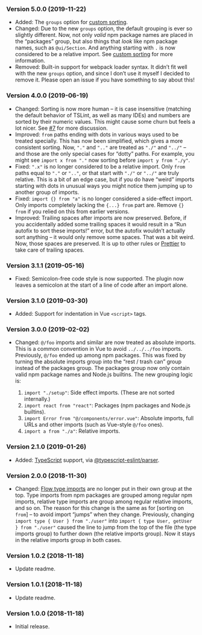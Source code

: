 ### Version 5.0.0 (2019-11-22)

- Added: The `groups` option for [custom sorting].
- Changed: Due to the new `groups` option, the default grouping is ever so
  slightly different. Now, not only _valid_ npm package names are placed in the
  “packages” group, but also things that _look_ like npm package names, such as
  `@ui/Section`. And anything starting with `.` is now considered to be a
  relative import. See [custom sorting] for more information.
- Removed: Built-in support for webpack loader syntax. It didn’t fit well with
  the new `groups` option, and since I don’t use it myself I decided to remove
  it. Please open an issue if you have something to say about this!

### Version 4.0.0 (2019-06-19)

- Changed: Sorting is now more human – it is case insensitive (matching the
  default behavior of TSLint, as well as many IDEs) and numbers are sorted by
  their numeric values. This might cause some churn but feels a lot nicer. See
  [#7] for more discussion.
- Improved: `from` paths ending with dots in various ways used to be treated
  specially. This has now been simplified, which gives a more consistent
  sorting. Now, `"."` and `".."` are treated as `"./"` and `"../"` – and those
  are the only special cases for “dotty” paths. For example, you might see
  `import x from "."` now sorting before `import y from "./y"`.
- Fixed: `".x"` is no longer considered to be a relative import. Only `from`
  paths equal to `"."` or `".."`, or that start with `"./"` or `"../"` are truly
  relative. This is a bit of an edge case, but if you do have “weird” imports
  starting with dots in unusual ways you might notice them jumping up to another
  group of imports.
- Fixed: `import {} from "a"` is no longer considered a side-effect import. Only
  imports completely lacking the `{...} from` part are. Remove `{} from` if you
  relied on this from earlier versions.
- Improved: Trailing spaces after imports are now preserved. Before, if you
  accidentally added some trailing spaces it would result in a “Run autofix to
  sort these imports!” error, but the autofix wouldn’t actually sort anything –
  it would only remove some spaces. That was a bit weird. Now, those spaces are
  preserved. It is up to other rules or [Prettier] to take care of trailing
  spaces.

### Version 3.1.1 (2019-05-16)

- Fixed: Semicolon-free code style is now supported. The plugin now leaves a
  semicolon at the start of a line of code after an import alone.

### Version 3.1.0 (2019-03-30)

- Added: Support for indentation in Vue `<script>` tags.

### Version 3.0.0 (2019-02-02)

- Changed: `@/foo` imports and similar are now treated as absolute imports. This
  is a common convention in Vue to avoid `../../../foo` imports. Previously,
  `@/foo` ended up among npm packages. This was fixed by turning the absolute
  imports group into the “rest / trash can” group instead of the packages group.
  The packages group now only contain valid npm package names and Node.js
  builtins. The new grouping logic is:

  1. `import "./setup"`: Side effect imports. (These are not sorted internally.)
  2. `import react from "react"`: Packages (npm packages and Node.js builtins).
  3. `import Error from "@/components/error.vue"`: Absolute imports, full URLs
     and other imports (such as Vue-style `@/foo` ones).
  4. `import a from "./a"`: Relative imports.

### Version 2.1.0 (2019-01-26)

- Added: [TypeScript] support, via [@typescript-eslint/parser].

### Version 2.0.0 (2018-11-30)

- Changed: [Flow type imports] are no longer put in their own group at the top.
  Type imports from npm packages are grouped among regular npm imports, relative
  type imports are group among regular relative imports, and so on. The reason
  for this change is the same as for [sorting on `from`] – to avoid import
  “jumps” when they change. Previously, changing
  `import type { User } from "./user"` into
  `import { type User, getUser } from "./user"` caused the line to jump from the
  top of the file (the type imports group) to further down (the relative imports
  group). Now it stays in the relative imports group in both cases.

### Version 1.0.2 (2018-11-18)

- Update readme.

### Version 1.0.1 (2018-11-18)

- Update readme.

### Version 1.0.0 (2018-11-18)

- Initial release.

<!-- prettier-ignore-start -->
[@typescript-eslint/parser]: https://github.com/typescript-eslint/typescript-eslint/tree/master/packages/parser
[#7]: https://github.com/lydell/eslint-plugin-simple-import-sort/issues/7
[custom sorting]: https://github.com/lydell/eslint-plugin-simple-import-sort/tree/06c4db7d92a82ec2e265ad1bbb0c0a3d76566222#custom-grouping
[flow type imports]: https://flow.org/en/docs/types/modules/
[prettier]: https://prettier.io/
[sort-from]: README.md#why-sort-on-from
[typescript]: https://www.typescriptlang.org/
<!-- prettier-ignore-end -->
